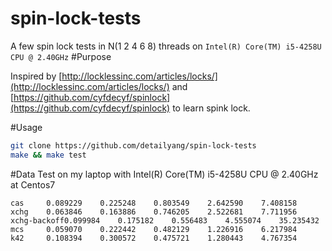 # spin-lock-tests
A few spin lock tests in N(1 2 4 6 8) threads on `Intel(R) Core(TM) i5-4258U CPU @ 2.40GHz` 
#Purpose

Inspired by [http://locklessinc.com/articles/locks/](http://locklessinc.com/articles/locks/) and [https://github.com/cyfdecyf/spinlock](https://github.com/cyfdecyf/spinlock) to learn spink lock.

#Usage

```bash
git clone https://github.com/detailyang/spin-lock-tests
make && make test
```

#Data
Test on my laptop with Intel(R) Core(TM) i5-4258U CPU @ 2.40GHz at Centos7
```
cas     0.089229	0.225248	0.803549	2.642590	7.408158
xchg    0.063846	0.163886	0.746205	2.522681	7.711956
xchg-backoff0.099984	0.175182	0.556483	4.555074	35.235432
mcs     0.059070	0.222442	0.482129	1.226916	6.217984
k42     0.108394	0.300572	0.475721	1.280443	4.767354
```
